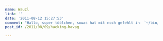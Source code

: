 ```yaml
---
name: Wauzl
link: ''
date: '2011-08-12 15:27:53'
comment: "Hallo, super töölchen, sowas hat mit noch gefehlt in  `~/bin/` \n:D\n\nVllt. schreibst du noch dazu -- für den perl-noob, dass  `libwww-perl`  benötigt wird :)\n\nGruß"
post_id: /2011/08/09/hacking-havag

---
```



